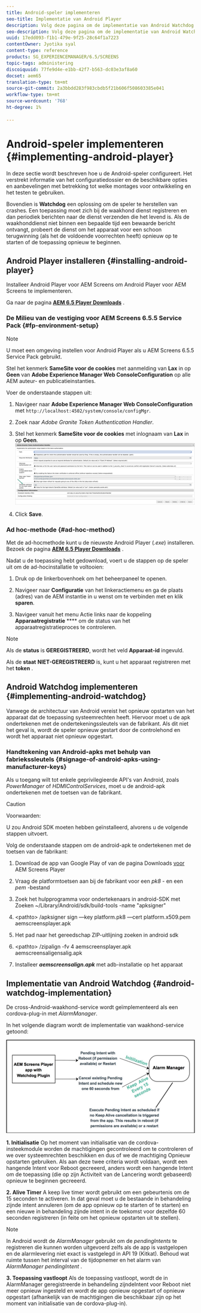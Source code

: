 ```yaml
---
title: Android-speler implementeren
seo-title: Implementatie van Android Player
description: Volg deze pagina om de implementatie van Android Watchdog te leren, een oplossing om de speler te herstellen van vastlopen.
seo-description: Volg deze pagina om de implementatie van Android Watchdog te leren, een oplossing om de speler te herstellen van vastlopen.
uuid: 17edd093-f1b1-479e-9f25-28c64f1a7223
contentOwner: Jyotika syal
content-type: reference
products: SG_EXPERIENCEMANAGER/6.5/SCREENS
topic-tags: administering
discoiquuid: 77fe9d4e-e1bb-42f7-b563-dc03e3af8a60
docset: aem65
translation-type: tm+mt
source-git-commit: 2a3bbdd283f983cbdb5f21b606f508603385e041
workflow-type: tm+mt
source-wordcount: '768'
ht-degree: 1%

---
```



# Android-speler implementeren {#implementing-android-player}

In deze sectie wordt beschreven hoe u de Android-speler configureert. Het verstrekt informatie van het configuratiedossier en de beschikbare opties en aanbevelingen met betrekking tot welke montages voor ontwikkeling en het testen te gebruiken.

Bovendien is **Watchdog** een oplossing om de speler te herstellen van crashes. Een toepassing moet zich bij de waakhond dienst registreren en dan periodiek berichten naar de dienst verzenden die het levend is. Als de waakhonddienst niet binnen een bepaalde tijd een bewaarde bericht ontvangt, probeert de dienst om het apparaat voor een schoon terugwinning (als het de voldoende voorrechten heeft) opnieuw op te starten of de toepassing opnieuw te beginnen.

## Android Player installeren {#installing-android-player}

Installeer Android Player voor AEM Screens om Android Player voor AEM Screens te implementeren.

Ga naar de pagina [**AEM 6.5 Player Downloads**](https://download.macromedia.com/screens/) .

### De Milieu van de vestiging voor AEM Screens 6.5.5 Service Pack {#fp-environment-setup}

>[!NOTE]
>U moet een omgeving instellen voor Android Player als u AEM Screens 6.5.5 Service Pack gebruikt.

Stel het kenmerk **SameSite voor de cookies** met aanmelding van **Lax** in op **Geen** van **Adobe Experience Manager Web ConsoleConfiguration** op alle AEM auteur- en publicatieinstanties.

Voer de onderstaande stappen uit:

1. Navigeer naar **Adobe Experience Manager Web ConsoleConfiguration** met `http://localhost:4502/system/console/configMgr`.

1. Zoek naar *Adobe Granite Token Authentication Handler*.

1. Stel het kenmerk **SameSite voor de cookies** met inlognaam van **Lax** in op **Geen**.
   ![afbeelding](/help/user-guide/assets/granite-updates.png)

1. Click **Save**.


### Ad hoc-methode {#ad-hoc-method}

Met de ad-hocmethode kunt u de nieuwste Android Player (*.exe*) installeren. Bezoek de pagina [**AEM 6.5 Player Downloads**](https://download.macromedia.com/screens/) .

Nadat u de toepassing hebt gedownload, voert u de stappen op de speler uit om de ad-hocinstallatie te voltooien:

1. Druk op de linkerbovenhoek om het beheerpaneel te openen.
1. Navigeer naar **Configuratie** van het linkeractiemenu en ga de plaats (adres) van de AEM instantie in u wenst om te verbinden met en klik **sparen**.

1. Navigeer vanuit het menu Actie links naar de koppeling **Apparaatregistratie** **** om de status van het apparaatregistratieproces te controleren.

>[!NOTE]
>
>Als de **status** is **GEREGISTREERD**, wordt het veld **Apparaat-id** ingevuld.
>
>Als de **staat** **NIET-GEREGISTREERD** is, kunt u het apparaat registreren met het **token** .

## Android Watchdog implementeren {#implementing-android-watchdog}

Vanwege de architectuur van Android vereist het opnieuw opstarten van het apparaat dat de toepassing systeemrechten heeft. Hiervoor moet u de apk ondertekenen met de ondertekeningssleutels van de fabrikant. Als dit niet het geval is, wordt de speler opnieuw gestart door de controlehond en wordt het apparaat niet opnieuw opgestart.

### Handtekening van Android-apks met behulp van fabriekssleutels {#signage-of-android-apks-using-manufacturer-keys}

Als u toegang wilt tot enkele geprivilegieerde API&#39;s van Android, zoals *PowerManager* of *HDMIControlServices*, moet u de android-apk ondertekenen met de toetsen van de fabrikant.

>[!CAUTION]
>
>Voorwaarden:
>
>U zou Android SDK moeten hebben geïnstalleerd, alvorens u de volgende stappen uitvoert.

Volg de onderstaande stappen om de android-apk te ondertekenen met de toetsen van de fabrikant:

1. Download de app van Google Play of van de pagina Downloads [voor](https://download.macromedia.com/screens/) AEM Screens Player
1. Vraag de platformtoetsen aan bij de fabrikant voor een *pk8* - en een *pem* -bestand

1. Zoek het hulpprogramma voor ondertekenaars in android-SDK met Zoeken ~/Library/Android/sdk/build-tools -name &quot;apksigner&quot;
1. &lt;pathto> /apksigner sign —key platform.pk8 —cert platform.x509.pem aemscreensplayer.apk
1. Het pad naar het gereedschap ZIP-uitlijning zoeken in android sdk
1. &lt;pathto> /zipalign -fv 4 aemscreensplayer.apk aemscreensaligensalig.apk
1. Installeer ***aemscreensalign.apk*** met adb-installatie op het apparaat

## Implementatie van Android Watchdog {#android-watchdog-implementation}

De cross-Android-waakhond-service wordt geïmplementeerd als een cordova-plug-in met *AlarmManager*.

In het volgende diagram wordt de implementatie van waakhond-service getoond:

![chlimage_1-31](assets/chlimage_1-31.png)

**1. Initialisatie** Op het moment van initialisatie van de cordova-insteekmodule worden de machtigingen gecontroleerd om te controleren of we over systeemrechten beschikken en dus of we de machtiging Opnieuw opstarten gebruiken. Als aan deze twee criteria wordt voldaan, wordt een hangende Intent voor Reboot gecreeerd, anders wordt een hangende Intent om de toepassing (die op zijn Activiteit van de Lancering wordt gebaseerd) opnieuw te beginnen gecreeerd.

**2. Alive Timer** A keep live timer wordt gebruikt om een gebeurtenis om de 15 seconden te activeren. In dat geval moet u de bestaande in behandeling zijnde intent annuleren (om de app opnieuw op te starten of te starten) en een nieuwe in behandeling zijnde intent in de toekomst voor dezelfde 60 seconden registreren (in feite om het opnieuw opstarten uit te stellen).

>[!NOTE]
>
>In Android wordt de *AlarmManager* gebruikt om de *pendingIntents* te registreren die kunnen worden uitgevoerd zelfs als de app is vastgelopen en de alarmlevering niet exact is vastgelegd in API 19 (Kitkat). Behoud wat ruimte tussen het interval van de tijdopnemer en het alarm van *AlarmManager* *pendingIntent* .

**3. Toepassing vastloopt** Als de toepassing vastloopt, wordt de in AlarmManager geregistreerde in behandeling zijndeIntent voor Reboot niet meer opnieuw ingesteld en wordt de app opnieuw opgestart of opnieuw opgestart (afhankelijk van de machtigingen die beschikbaar zijn op het moment van initialisatie van de cordova-plug-in).
